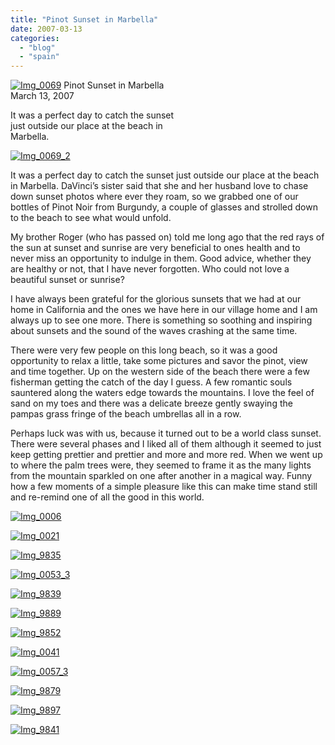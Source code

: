 ```yaml
---
title: "Pinot Sunset in Marbella"
date: 2007-03-13
categories: 
  - "blog"
  - "spain"
---
```


 [![Img_0069](http://soultravelers3new.local/images/2008/04/14/img_0069.png "Img_0069")](https://pub-ac94b3f306b24c0dba4238943c97f2e1.r2.dev/photos/uncategorized/2008/04/14/img_0069.png) Pinot Sunset in Marbella  
March 13, 2007

It was a perfect day to catch the sunset  
just outside our place at the beach in  
Marbella.

<!--more-->

[![Img_0069_2](http://soultravelers3new.local/images/2008/04/14/img_0069_2.png "Img_0069_2")](https://pub-ac94b3f306b24c0dba4238943c97f2e1.r2.dev/photos/uncategorized/2008/04/14/img_0069_2.png)

It was a perfect day to catch the sunset just outside our place at the beach in Marbella. DaVinci’s sister said that she and her husband love to chase down sunset photos where ever they roam, so we grabbed one of our bottles of Pinot Noir from Burgundy, a couple of glasses and strolled down to the beach to see what would unfold.

My brother Roger (who has passed on) told me long ago that the red rays of the sun at sunset and sunrise are very beneficial to ones health and to never miss an opportunity to indulge in them. Good advice, whether they are healthy or not, that I have never forgotten. Who could not love a beautiful sunset or sunrise?

I have always been grateful for the glorious sunsets that we had at our home in California and the ones we have here in our village home and I am always up to see one more. There is something so soothing and inspiring about sunsets and the sound of the waves crashing at the same time.

There were very few people on this long beach, so it was a good opportunity to relax a little, take some pictures and savor the pinot, view and time together. Up on the western side of the beach there were a few fisherman getting the catch of the day I guess. A few romantic souls sauntered along the waters edge towards the mountains. I love the feel of sand on my toes and there was a delicate breeze gently swaying the pampas grass fringe of the beach umbrellas all in a row.

Perhaps luck was with us, because it turned out to be a world class sunset. There were several phases and I liked all of them although it seemed to just keep getting prettier and prettier and more and more red. When we went up to where the palm trees were, they seemed to frame it as the many lights from the mountain sparkled on one after another in a magical way. Funny how a few moments of a simple pleasure like this can make time stand still and re-remind one of all the good in this world.

[![Img_0006](http://soultravelers3new.local/images/2008/04/14/img_0006.png "Img_0006")](https://pub-ac94b3f306b24c0dba4238943c97f2e1.r2.dev/photos/uncategorized/2008/04/14/img_0006.png)

[![Img_0021](http://soultravelers3new.local/images/2008/04/14/img_0021.png "Img_0021")](https://pub-ac94b3f306b24c0dba4238943c97f2e1.r2.dev/photos/uncategorized/2008/04/14/img_0021.png)

[![Img_9835](http://soultravelers3new.local/images/2008/04/14/img_9835.png "Img_9835")](https://pub-ac94b3f306b24c0dba4238943c97f2e1.r2.dev/photos/uncategorized/2008/04/14/img_9835.png)

[![Img_0053_3](http://soultravelers3new.local/images/2008/04/14/img_0053_3.png "Img_0053_3")](https://pub-ac94b3f306b24c0dba4238943c97f2e1.r2.dev/photos/uncategorized/2008/04/14/img_0053_3.png)

[![Img_9839](http://soultravelers3new.local/images/2008/04/14/img_9839.png "Img_9839")](https://pub-ac94b3f306b24c0dba4238943c97f2e1.r2.dev/photos/uncategorized/2008/04/14/img_9839.png)

[![Img_9889](http://soultravelers3new.local/images/2008/04/14/img_9889.png "Img_9889")](https://pub-ac94b3f306b24c0dba4238943c97f2e1.r2.dev/photos/uncategorized/2008/04/14/img_9889.png)

[![Img_9852](http://soultravelers3new.local/images/2008/04/14/img_9852.png "Img_9852")](https://pub-ac94b3f306b24c0dba4238943c97f2e1.r2.dev/photos/uncategorized/2008/04/14/img_9852.png)

[![Img_0041](http://soultravelers3new.local/images/2008/04/14/img_0041.png "Img_0041")](https://pub-ac94b3f306b24c0dba4238943c97f2e1.r2.dev/photos/uncategorized/2008/04/14/img_0041.png)

[![Img_0057_3](http://soultravelers3new.local/images/2008/04/14/img_0057_3.png "Img_0057_3")](https://pub-ac94b3f306b24c0dba4238943c97f2e1.r2.dev/photos/uncategorized/2008/04/14/img_0057_3.png)

[![Img_9879](http://soultravelers3new.local/images/2008/04/14/img_9879.png "Img_9879")](https://pub-ac94b3f306b24c0dba4238943c97f2e1.r2.dev/photos/uncategorized/2008/04/14/img_9879.png)

[![Img_9897](http://soultravelers3new.local/images/2008/04/14/img_9897.png "Img_9897")](https://pub-ac94b3f306b24c0dba4238943c97f2e1.r2.dev/photos/uncategorized/2008/04/14/img_9897.png)

[![Img_9841](http://soultravelers3new.local/images/2008/04/14/img_9841.png "Img_9841")](https://pub-ac94b3f306b24c0dba4238943c97f2e1.r2.dev/photos/uncategorized/2008/04/14/img_9841.png)

  
  
  

[  
](https://pub-ac94b3f306b24c0dba4238943c97f2e1.r2.dev/photos/uncategorized/2008/04/14/img_0057_2.png)

  
  
  
  
  
  

[  
](https://pub-ac94b3f306b24c0dba4238943c97f2e1.r2.dev/photos/uncategorized/2008/04/14/img_0053_2.png)
